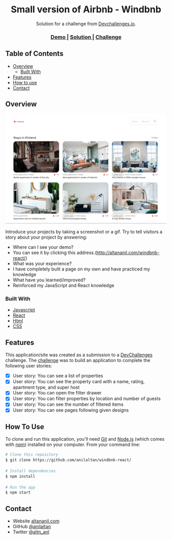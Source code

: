 <!-- Please update value in the {}  -->

<h1 align="center">Small version of Airbnb - Windbnb</h1>

<div align="center">
   Solution for a challenge from  <a href="http://devchallenges.io" target="_blank">Devchallenges.io</a>.
</div>

<div align="center">
  <h3>
    <a href="http://altananil.com/windbnb-react/">
      Demo
    </a>
    <span> | </span>
    <a href="https://github.com/anilaltan/windbnb-react/">
      Solution
    </a>
    <span> | </span>
    <a href="Screenshot.png">
      Challenge
    </a>
  </h3>
</div>

<!-- TABLE OF CONTENTS -->

## Table of Contents

- [Overview](#overview)
  - [Built With](#built-with)
- [Features](#features)
- [How to use](#how-to-use)
- [Contact](#contact)

<!-- OVERVIEW -->

## Overview

![Screenshot](Screenshot.png)

Introduce your projects by taking a screenshot or a gif. Try to tell visitors a story about your project by answering:

- Where can I see your demo?
- You can see it by clicking this address.(http://altananil.com/windbnb-react/)
- What was your experience?
- I have completely built a page on my own and have practiced my knowledge
- What have you learned/improved?
- Reinforced my JavaScript and React knowledge

### Built With

<!-- This section should list any major frameworks that you built your project using. Here are a few examples.-->

- [Javascript](https://www.javascript.com/)
- [React](https://reactjs.org/)
- [Html](https://html.com/)
- [CSS](https://www.w3.org/Style/CSS/)

## Features

<!-- List the features of your application or follow the template. Don't share the figma file here :) -->

This application/site was created as a submission to a [DevChallenges](https://devchallenges.io/challenges) challenge. The [challenge](https://devchallenges.io/challenges/TtUjDt19eIHxNQ4n5jps) was to build an application to complete the following user stories:

- [x] User story: You can see a list of properties
- [x] User story: You can see the property card with a name, rating, apartment type, and super host
- [x] User story: You can open the filter drawer
- [x] User story: You can filter properties by location and number of guests
- [x] User story: You can see the number of filtered items
- [x] User story: You can see pages following given designs

## How To Use

To clone and run this application, you'll need [Git](https://git-scm.com) and [Node.js](https://nodejs.org/en/download/) (which comes with [npm](http://npmjs.com)) installed on your computer. From your command line:

```bash
# Clone this repository
$ git clone https://github.com/anilaltan/windbnb-react/

# Install dependencies
$ npm install

# Run the app
$ npm start
```

## Contact

- Website [altananil.com](http://altananil.com/)
- GitHub [@anilaltan](https://github.com/anilaltan)
- Twitter [@altn_anl](https://twitter.com/altn_anl)
